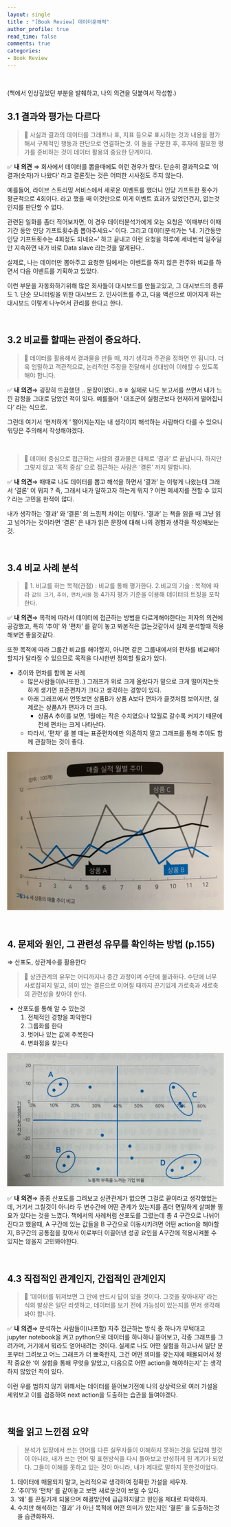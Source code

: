 ```yaml
---
layout: single
title : "[Book Review] 데이터문해력"
author_profile: true
read_time: false
comments: true
categories:
- Book Review
---
```


<br>


(책에서 인상깊었던 부분을 발췌하고, 나의 의견을 덧붙여서 작성함.)


## 3.1 결과와 평가는 다르다

> 📌 사실과 결과의 데이터를 그래프나 표, 지표 등으로 표시하는 것과 내용을 평가해서 구체적인 행동과 판단으로 연결하는것.
> 이 둘을 구분한 후, 후자에 필요한 평가를 준비하는 것이 데이터 활용의 중요한 단계이다.



✅ **내 의견** ⇒ 회사에서 데이터를 뽑을때에도 이런 경우가 많다. 단순히 결과적으로 ‘이 결과(숫자)가 나왔다’ 라고 결론짓는 것은 어떠한 시사점도 주지 않는다.

예를들어, 라이브 스트리밍 서비스에서 새로운 이벤트를 했더니 인당 기프트한 횟수가 평균적으로 4회이다. 라고 했을 때 이것만으로 이게 이벤트 효과가 있었던건지, 없는것인지를 판단할 수 없다.

관련된 일화를 좀더 적어보자면, 이 경우 데이터분석가에게 오는 요청은 ‘이때부터 이때 기간 동안 인당 기프트횟수좀 뽑아주세요~’ 이다. 그리고 데이터분석가는 ‘네. 기간동안 인당 기프트횟수는 4회정도 되네요~’ 하고 끝내고 이런 요청을 하루에 세네번씩 일주일만 지속하면 내가 바로 Data slave 라는것을 알게된다..

실제로, 나는 데이터만 뽑아주고 요청한 팀에서는 이벤트를 하지 않은 전주와 비교를 하면서 다음 이벤트를 기획하고 있었다.

이런 부분을 자동화하기위해 많은 회사들이 대시보드를 만들고있고, 그 대시보드의 종류도 1. 단순 모니터링을 위한 대시보드 2. 인사이트를 주고, 다음 액션으로 이어지게 하는 대시보드 이렇게 나누어서 관리를 한다고 한다.


<br>

## 3.2 비교를 할때는 관점이 중요하다.

> 📌 데이터를 활용해서 결과물을 만들 때, 자기 생각과 주관을 정하면 안 됩니다. 더욱 엄밀하고 객관적으로, 논리적인 주장을 전달해서 상대방이 이해할 수 있도록 해야 합니다.

✅ **내 의견**⇒ 굉장히 뜨끔했던 .. 문장이었다..ㅎㅎ 실제로 나도 보고서를 쓰면서 내가 느낀 감정을 그대로 담았던 적이 있다.
예를들어 ‘ 대조군이 실험군보다 현저하게 떨어집니다’ 라는 식으로.

그런데 여기서 ‘현저하게 ‘ 떨어지는지는 내 생각이지 해석하는 사람마다 다를 수 있으니 워딩은 주의해서 작성해야겠다.

<br>

> 📌 데이터 중심으로 접근하는 사람의 결과물은 대체로 ‘결과’ 로 끝납니다. 하지만 그렇지 않고 ‘목적 중심’ 으로 접근하는 사람은 ‘결론’ 까지 말합니다.

✅ **내 의견**⇒ 때때로 나도 데이터를 뽑고 해석을 하면서 ‘결과’ 는 이렇게 나왔는데 그래서 ‘결론’ 이 뭐지 ? 즉, 그래서 내가 말하고자 하는게 뭐지 ? 어떤 메세지를 전할 수 있지 ? 라는 고민을 한적이 많다.

내가 생각하는 ‘결과’ 와 ‘결론’ 의 느낌적 차이는 이렇다. ’결과’ 는 책을 읽을 때 그냥 읽고 넘어가는 것이라면 ‘결론’ 은 내가 읽은 문장에 대해 나의 경험과 생각을 작성해보는것.


<br>

## 3.4 비교 사례 분석

> 📌 1. 비교를 하는 목적(관점) : 비교를 통해 평가한다.
> 2.비교의 기술 : 목적에 따라 `값의 크기`, `추이,` `편차`,`비율` 등 4가지 평가 기준을 이용해 데이터의 트징을 포착한다.



✅ **내 의견**⇒ 목적에 따라서 데이터에 접근하는 방법을 다르게해야한다는 저자의 의견에 공감했고, 특히 ‘추이’ 와 ‘편차’ 를 같이 놓고 봐본적은 없는것같아서 실제 분석할때 적용해보면 좋을것같다.

또한 목적에 따라 그룹간 비교를 해야할지, 아니면 같은 그룹내에서의 편차를 비교해야할지가 달라질 수 있으므로 목적을 다시한번 정의할 필요가 있다.

- 추이와 편차를 함께 본 사례
  - 많은사람들이(나또한..) 그래프가 위로 크게 올랐다가 밑으로 크게 떨어지는듯하게 생기면 표준편차가 크다고 생각하는 경향이 있다.
  - 아래 그래프에서 언뜻보면 상품B가 상품 A보다 편차가 클것처럼 보이지만, 실제로는 상품A가 편차가 더 크다.
    - 상품A 추이를 보면, 1월에는 작은 수치였으나 12월로 갈수록 커지기 때문에 전체 편차는 크게 나타난다.
  - 따라서, ‘편차’ 를 볼 때는 표준편차에만 의존하지 말고 그래프를 통해 추이도 함께 관찰하는 것이 좋다.

![png](/images/2022-01-31-BookReview-DataLiteracy_files/2022-01-31-BookReview-DataLiteracy_1.png)

<br>

## 4. 문제와 원인, 그 관련성 유무를 확인하는 방법 (p.155)

⇒ 산포도, 상관계수를 활용한다

> 📌 상관관계의 유무는 어디까지나 중간 과정이며 수단에 불과하다. 수단에 너무 사로잡히지 말고, 의미 있는 결론으로 이어질 때까지 끈기있게 가로축과 세로축의 관련성을 찾아야 한다.


- 산포도를 통해 알 수 있는것
  1. 전체적인 경향을 파악한다
  2. 그룹화를 한다
  3. 벗어나 있는 값에 주목한다
  4. 변화점을 찾는다

![png](/images/2022-01-31-BookReview-DataLiteracy_files/2022-01-31-BookReview-DataLiteracy_2.png)

✅ **내 의견**⇒ 종종 산포도를 그려보고 상관관계가 없으면 그걸로 끝이라고 생각했었는데, 거기서 그칠것이 아니라 두 변수간에 어떤 관계가 있는지를 좀더 면밀하게 살펴볼 필요가 있다는 것을 느꼈다. 책에서의 사례처럼 산포도를 그렸는데 총 4 구간으로 나뉘어진다고 했을때, A 구간에 있는 값들을 B 구간으로 이동시키려면 어떤 action을 해야할지, B구간의 공통점을 찾아서 이로부터 이끌어낸 성공 요인을 A구간에 적용시켜볼 수 있지는 않을지 고민봐야한다.


<br>

## 4.3 직접적인 관계인지, 간접적인 관계인지

> 📌 ‘데이터를 뒤져보면 그 안에 반드시 답이 있을 것이다. 그것을 찾아내자’ 라는 식의 발상은 일단 리셋하고, 데이터를 보기 전에 가능성이 있는지를 먼저 생각해봐야 합니다.


✅ **내 의견**⇒ 분석하는 사람들이(나포함) 자주 접근하는 방식 중 하나가 무턱대고 jupyter notebook을 켜고 python으로 데이터를 하나하나 뜯어보고, 
각종 그래프를 그려가며, 거기에서 뭐라도 얻어내려는 것이다. 
실제로 나도 어떤 실험을 하고나서 일단 분포부터 그려보고 어느 그래프가 더 뾰족한지, 그건 어떤 의미를 갖는지에 매몰되어서 
정작 중요한 ‘이 실험을 통해 무엇을 알았고, 다음으로 어떤 action을 해야하는지’ 는 생각하지 않았던 적이 있다. 

이런 우를 범하지 않기 위해서는 데이터를 뜯어보기전에 나의 상상력으로 여러 가설을 세워보고 이를 검증하여 next action을 도출하는 습관을 들여야겠다.

<br>


## 책을 읽고 느낀점 요약

> 분석가 입장에서 쓰는 언어를 다른 실무자들이 이해하지 못하는것을 답답해 할것이 아니라, 내가 쓰는 언어 및 표현방식을 다시 돌아보고 반성하게 된 계기가 되었다. 그들이 이해를 못하고 있는 것이 아니라, 내가 제대로 말하지 못한것이었다. 

1. 데이터에 매몰되지 말고, 논리적으로 생각하여 정확한 가설을 세우자. 
2. ‘추이’와 ‘편차’ 를 같이놓고 보면 새로운것이 보일 수 있다. 
3. ‘왜’ 를 끈질기게 되물으며 해결방안에 급급하지말고 원인을 제대로 파악하자.
4. 수치만 해석하는 ‘결과’ 가 아닌  목적에 어떤 의미가 있는지인 ‘결론’ 을 도출하는것을 습관화하자.
>


<br>
